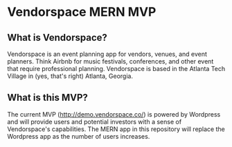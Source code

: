 # Vendorspace MERN MVP

## What is Vendorspace?
Vendorspace is an event planning app for vendors, venues, and event planners. Think Airbnb for music festivals, conferences, and other event that require professional planning. Vendorspace is based in the Atlanta Tech Village in (yes, that's right) Atlanta, Georgia.

## What is this MVP?

The current MVP (http://demo.vendorspace.co/) is powered by Wordpress and will provide users and potential investors with a sense of Vendorspace's capabilities. The MERN app in this repository will replace the Wordpress app as the number of users increases.